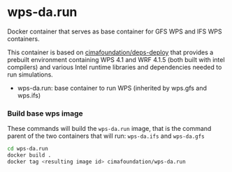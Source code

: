 # wps-da.run

Docker container that serves as base container for GFS WPS and IFS WPS containers.

This container is based on [cimafoundation/deps-deploy](https://hub.docker.com/repository/docker/cimafoundation/deps-deploy) that
provides a prebuilt environment containing WPS 4.1 and WRF 4.1.5 (both built with intel compilers)
and various Intel runtime libraries and dependencies needed to run simulations.

* wps-da.run: base container to run WPS (inherited by wps.gfs and wps.ifs)


### Build base wps image

These commands will build the `wps-da.run` image, that
is the command parent of the two containers that will run:
`wps-da.ifs` and `wps-da.gfs`

```bash
cd wps-da.run
docker build .
docker tag <resulting image id> cimafoundation/wps-da.run
```